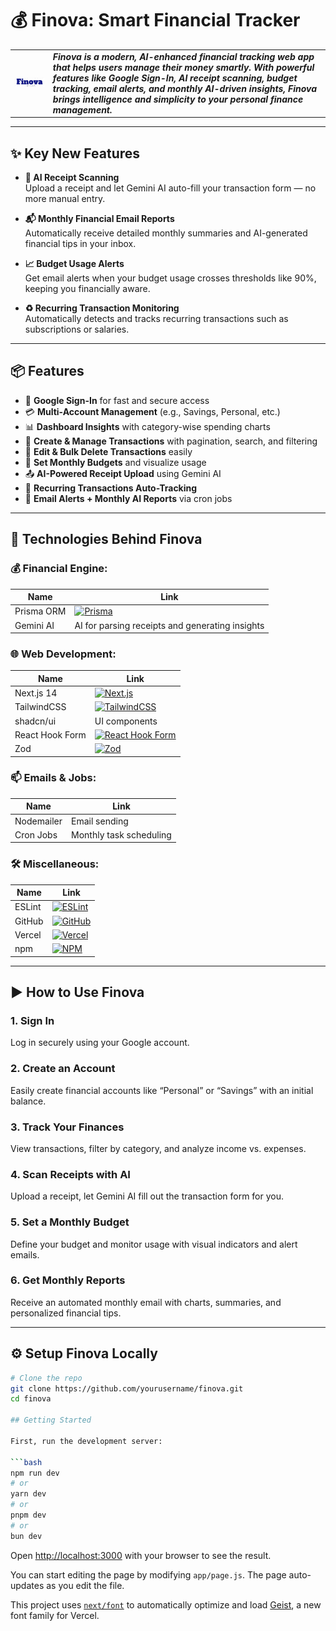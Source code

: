# 💰 Finova: Smart Financial Tracker

<table>
<tr>
<td>
<img src="public/logo.png" alt="Finova Logo" width="200%" height="200%">
</td>
<td>
<b><i>Finova is a modern, AI-enhanced financial tracking web app that helps users manage their money smartly. With powerful features like Google Sign-In, AI receipt scanning, budget tracking, email alerts, and monthly AI-driven insights, Finova brings intelligence and simplicity to your personal finance management.</i></b>
</td>
</tr>
</table>

---

## ✨ Key New Features

- **🤖 AI Receipt Scanning**  
  Upload a receipt and let Gemini AI auto-fill your transaction form — no more manual entry.

- **📬 Monthly Financial Email Reports**  
  Automatically receive detailed monthly summaries and AI-generated financial tips in your inbox.

- **📈 Budget Usage Alerts**  
  Get email alerts when your budget usage crosses thresholds like 90%, keeping you financially aware.

- **♻️ Recurring Transaction Monitoring**  
  Automatically detects and tracks recurring transactions such as subscriptions or salaries.

---

## 📦 Features

- 🔐 **Google Sign-In** for fast and secure access  
- 💳 **Multi-Account Management** (e.g., Savings, Personal, etc.)  
- 📊 **Dashboard Insights** with category-wise spending charts  
- 📁 **Create & Manage Transactions** with pagination, search, and filtering  
- 📝 **Edit & Bulk Delete Transactions** easily  
- 🧮 **Set Monthly Budgets** and visualize usage  
- 📤 **AI-Powered Receipt Upload** using Gemini AI  
- 🔄 **Recurring Transactions Auto-Tracking**  
- 📧 **Email Alerts + Monthly AI Reports** via cron jobs  

---

## 🔧 Technologies Behind Finova

### 💰 Financial Engine:
| Name        | Link |
|-------------|------|
| Prisma ORM  | [![Prisma](https://img.shields.io/badge/prisma-2D3748?style=for-the-badge&logo=prisma&logoColor=white)](https://www.prisma.io/) |
| Gemini AI   | AI for parsing receipts and generating insights |

### 🌐 Web Development:
| Name        | Link |
|-------------|------|
| Next.js 14 | [![Next.js](https://img.shields.io/badge/Next-black?style=for-the-badge&logo=next.js&logoColor=white)](https://nextjs.org/) |
| TailwindCSS | [![TailwindCSS](https://img.shields.io/badge/tailwindcss-%2338B2AC.svg?style=for-the-badge&logo=tailwind-css&logoColor=white)](https://tailwindcss.com) |
| shadcn/ui | UI components |
| React Hook Form | [![React Hook Form](https://img.shields.io/badge/-ReactHookForm-EC5990?style=for-the-badge)](https://react-hook-form.com) |
| Zod | [![Zod](https://img.shields.io/badge/zod-262626?style=for-the-badge&logo=zod&logoColor=white)](https://zod.dev/) |

### 📫 Emails & Jobs:
| Name        | Link |
|-------------|------|
| Nodemailer | Email sending |
| Cron Jobs | Monthly task scheduling |

### 🛠️ Miscellaneous:
| Name        | Link |
|-------------|------|
| ESLint      | [![ESLint](https://img.shields.io/badge/ESLint-4B3263?style=for-the-badge&logo=eslint&logoColor=white)](https://eslint.org) |
| GitHub      | [![GitHub](https://img.shields.io/badge/github-%23121011.svg?style=for-the-badge&logo=github&logoColor=white)](https://github.com) |
| Vercel      | [![Vercel](https://img.shields.io/badge/vercel-%23000000.svg?style=for-the-badge&logo=vercel&logoColor=white)](https://vercel.com) |
| npm         | [![NPM](https://img.shields.io/badge/NPM-%23CB3837.svg?style=for-the-badge&logo=npm&logoColor=white)](https://www.npmjs.com) |

---

## ▶️ How to Use Finova

### 1. Sign In
Log in securely using your Google account.

### 2. Create an Account
Easily create financial accounts like “Personal” or “Savings” with an initial balance.

### 3. Track Your Finances
View transactions, filter by category, and analyze income vs. expenses.

### 4. Scan Receipts with AI
Upload a receipt, let Gemini AI fill out the transaction form for you.

### 5. Set a Monthly Budget
Define your budget and monitor usage with visual indicators and alert emails.

### 6. Get Monthly Reports
Receive an automated monthly email with charts, summaries, and personalized financial tips.

---

## ⚙️ Setup Finova Locally

```bash
# Clone the repo
git clone https://github.com/yourusername/finova.git
cd finova

## Getting Started

First, run the development server:

```bash
npm run dev
# or
yarn dev
# or
pnpm dev
# or
bun dev
```

Open [http://localhost:3000](http://localhost:3000) with your browser to see the result.

You can start editing the page by modifying `app/page.js`. The page auto-updates as you edit the file.

This project uses [`next/font`](https://nextjs.org/docs/app/building-your-application/optimizing/fonts) to automatically optimize and load [Geist](https://vercel.com/font), a new font family for Vercel.

